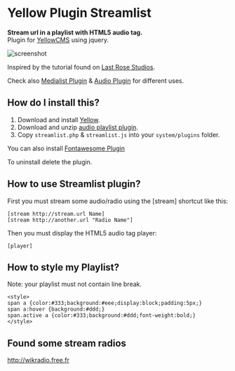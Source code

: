 # Yellow Plugin Streamlist

**Stream url in a playlist with HTML5 audio tag.**  
Plugin for [YellowCMS](http://datenstrom.se/yellow/) using jquery.  

![screenshot](https://raw.githubusercontent.com/nibreh/yellow-plugin-streamlist/master/screenradio.png)

Inspired by the tutorial found on [Last Rose Studios](http://devblog.lastrose.com/html5-audio-video-playlist).

Check also [Medialist Plugin](https://github.com/nibreh/yellow-plugin-medialist) & [Audio Plugin](https://github.com/schulle4u/yellow-plugin-audio) for different uses.

## How do I install this?

1. Download and install [Yellow](https://github.com/datenstrom/yellow/).
2. Download and unzip [audio playlist plugin](https://github.com/nibreh/yellow-plugin-streamlist/archive/master.zip).
3. Copy `streamlist.php` & `streamlist.js` into your `system/plugins` folder.

You can also install [Fontawesome Plugin](https://github.com/datenstrom/yellow-plugins/tree/master/fontawesome)

To uninstall delete the plugin.

## How to use Streamlist plugin?

First you must stream some audio/radio using the [stream] shortcut like this:

    [stream http://stream.url Name]
    [stream http://another.url "Radio Name"]

Then you must display the HTML5 audio tag player:

    [player]

## How to style my Playlist?

Note: your playlist must not contain line break.

    <style>
    span a {color:#333;background:#eee;display:block;padding:5px;}
    span a:hover {background:#ddd;}
    span.active a {color:#333;background:#ddd;font-weight:bold;}
    </style>

## Found some stream radios

http://wikradio.free.fr

